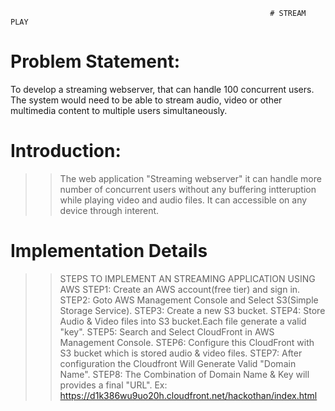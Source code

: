                                                               # STREAM PLAY
# Problem Statement:
To develop a streaming webserver, that can handle 100 concurrent users. The system would need to be able to stream audio, video or other multimedia content to multiple users simultaneously.
# Introduction:
>>The web application "Streaming webserver" it can handle more number of concurrent users without any buffering intteruption while playing video and audio files.
>>It can accessible on any device through interent.
# Implementation Details
 >>STEPS TO IMPLEMENT AN  STREAMING APPLICATION USING AWS
STEP1: Create an AWS account(free tier) and sign in.
STEP2: Goto AWS Management Console and Select S3(Simple Storage Service).
STEP3: Create a new S3 bucket.
STEP4: Store Audio & Video files into S3 bucket.Each file generate a  valid "key".
STEP5: Search and Select CloudFront in AWS Management Console.
STEP6: Configure this CloudFront with S3 bucket which is stored audio & video files.
STEP7: After configuration the Cloudfront Will Generate Valid "Domain Name".
STEP8: The Combination of Domain Name & Key will provides a final "URL".
Ex: https://d1k386wu9uo20h.cloudfront.net/hackothan/index.html
